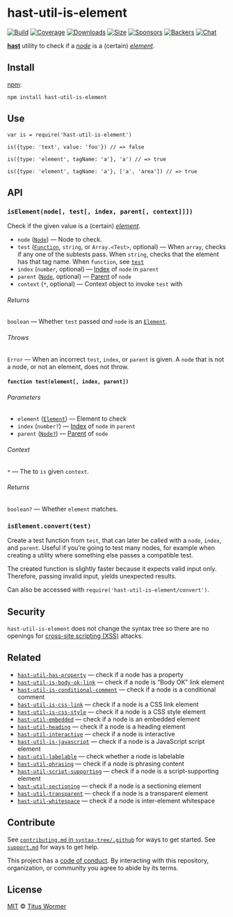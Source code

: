 hast-util-is-element
====================

[![Build](https://img.shields.io/travis/syntax-tree/hast-util-is-element.svg)](https://travis-ci.org/syntax-tree/hast-util-is-element) [![Coverage](https://img.shields.io/codecov/c/github/syntax-tree/hast-util-is-element.svg)](https://codecov.io/github/syntax-tree/hast-util-is-element) [![Downloads](https://img.shields.io/npm/dm/hast-util-is-element.svg)](https://www.npmjs.com/package/hast-util-is-element) [![Size](https://img.shields.io/bundlephobia/minzip/hast-util-is-element.svg)](https://bundlephobia.com/result?p=hast-util-is-element) [![Sponsors](https://opencollective.com/unified/sponsors/badge.svg)](https://opencollective.com/unified) [![Backers](https://opencollective.com/unified/backers/badge.svg)](https://opencollective.com/unified) [![Chat](https://img.shields.io/badge/chat-discussions-success.svg)](https://github.com/syntax-tree/unist/discussions)

[**hast**](https://github.com/syntax-tree/hast) utility to check if a [*node*](https://github.com/syntax-tree/unist#node) is a (certain) [*element*](https://github.com/syntax-tree/hast#element).

Install
-------

[npm](https://docs.npmjs.com/cli/install):

    npm install hast-util-is-element

Use
---

    var is = require('hast-util-is-element')

    is({type: 'text', value: 'foo'}) // => false

    is({type: 'element', tagName: 'a'}, 'a') // => true

    is({type: 'element', tagName: 'a'}, ['a', 'area']) // => true

API
---

### `isElement(node[, test[, index, parent[, context]]])`

Check if the given value is a (certain) [*element*](https://github.com/syntax-tree/hast#element).

-   `node` ([`Node`](https://github.com/syntax-tree/unist#node)) — Node to check.
-   `test` ([`Function`](#function-testelement-index-parent), `string`, or `Array.<Test>`, optional) — When `array`, checks if any one of the subtests pass. When `string`, checks that the element has that tag name. When `function`, see [`test`](#function-testelement-index-parent)
-   `index` (`number`, optional) — [Index](https://github.com/syntax-tree/unist#index) of `node` in `parent`
-   `parent` ([`Node`](https://github.com/syntax-tree/unist#node), optional) — [Parent](https://github.com/syntax-tree/unist#parent-1) of `node`
-   `context` (`*`, optional) — Context object to invoke `test` with

###### Returns

`boolean` — Whether `test` passed *and* `node` is an [`Element`](https://github.com/syntax-tree/hast#element).

###### Throws

`Error` — When an incorrect `test`, `index`, or `parent` is given. A `node` that is not a node, or not an element, does not throw.

#### `function test(element[, index, parent])`

###### Parameters

-   `element` ([`Element`](https://github.com/syntax-tree/hast#element)) — Element to check
-   `index` (`number?`) — [Index](https://github.com/syntax-tree/unist#index) of `node` in `parent`
-   `parent` ([`Node?`](https://github.com/syntax-tree/unist#node)) — [Parent](https://github.com/syntax-tree/unist#parent-1) of `node`

###### Context

`*` — The to `is` given `context`.

###### Returns

`boolean?` — Whether `element` matches.

### `isElement.convert(test)`

Create a test function from `test`, that can later be called with a `node`, `index`, and `parent`. Useful if you’re going to test many nodes, for example when creating a utility where something else passes a compatible test.

The created function is slightly faster because it expects valid input only. Therefore, passing invalid input, yields unexpected results.

Can also be accessed with `require('hast-util-is-element/convert')`.

Security
--------

`hast-util-is-element` does not change the syntax tree so there are no openings for [cross-site scripting (XSS)](https://en.wikipedia.org/wiki/Cross-site_scripting) attacks.

Related
-------

-   [`hast-util-has-property`](https://github.com/syntax-tree/hast-util-has-property) — check if a node has a property
-   [`hast-util-is-body-ok-link`](https://github.com/rehypejs/rehype-minify/tree/HEAD/packages/hast-util-is-body-ok-link) — check if a node is “Body OK” link element
-   [`hast-util-is-conditional-comment`](https://github.com/rehypejs/rehype-minify/tree/HEAD/packages/hast-util-is-conditional-comment) — check if a node is a conditional comment
-   [`hast-util-is-css-link`](https://github.com/rehypejs/rehype-minify/tree/HEAD/packages/hast-util-is-css-link) — check if a node is a CSS link element
-   [`hast-util-is-css-style`](https://github.com/rehypejs/rehype-minify/tree/HEAD/packages/hast-util-is-css-style) — check if a node is a CSS style element
-   [`hast-util-embedded`](https://github.com/syntax-tree/hast-util-embedded) — check if a node is an embedded element
-   [`hast-util-heading`](https://github.com/syntax-tree/hast-util-heading) — check if a node is a heading element
-   [`hast-util-interactive`](https://github.com/syntax-tree/hast-util-interactive) — check if a node is interactive
-   [`hast-util-is-javascript`](https://github.com/rehypejs/rehype-minify/tree/HEAD/packages/hast-util-is-javascript) — check if a node is a JavaScript script element
-   [`hast-util-labelable`](https://github.com/syntax-tree/hast-util-labelable) — check whether a node is labelable
-   [`hast-util-phrasing`](https://github.com/syntax-tree/hast-util-phrasing) — check if a node is phrasing content
-   [`hast-util-script-supporting`](https://github.com/syntax-tree/hast-util-script-supporting) — check if a node is a script-supporting element
-   [`hast-util-sectioning`](https://github.com/syntax-tree/hast-util-sectioning) — check if a node is a sectioning element
-   [`hast-util-transparent`](https://github.com/syntax-tree/hast-util-transparent) — check if a node is a transparent element
-   [`hast-util-whitespace`](https://github.com/syntax-tree/hast-util-whitespace) — check if a node is inter-element whitespace

Contribute
----------

See [`contributing.md` in `syntax-tree/.github`](https://github.com/syntax-tree/.github/blob/HEAD/contributing.md) for ways to get started. See [`support.md`](https://github.com/syntax-tree/.github/blob/HEAD/support.md) for ways to get help.

This project has a [code of conduct](https://github.com/syntax-tree/.github/blob/HEAD/code-of-conduct.md). By interacting with this repository, organization, or community you agree to abide by its terms.

License
-------

[MIT](license) © [Titus Wormer](https://wooorm.com)
